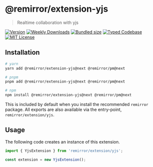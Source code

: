 # @remirror/extension-yjs

> Realtime collaboration with yjs

[![Version][version]][npm] [![Weekly Downloads][downloads-badge]][npm] [![Bundled size][size-badge]][size] [![Typed Codebase][typescript]](#) [![MIT License][license]](#)

[version]: https://flat.badgen.net/npm/v/@remirror/extension-yjs/next
[npm]: https://npmjs.com/package/@remirror/extension-yjs/v/next
[license]: https://flat.badgen.net/badge/license/MIT/purple
[size]: https://bundlephobia.com/result?p=@remirror/extension-yjs@next
[size-badge]: https://flat.badgen.net/bundlephobia/minzip/@remirror/extension-yjs
[typescript]: https://flat.badgen.net/badge/icon/TypeScript?icon=typescript&label
[downloads-badge]: https://badgen.net/npm/dw/@remirror/extension-yjs/red?icon=npm

## Installation

```bash
# yarn
yarn add @remirror/extension-yjs@next @remirror/pm@next

# pnpm
pnpm add @remirror/extension-yjs@next @remirror/pm@next

# npm
npm install @remirror/extension-yjs@next @remirror/pm@next
```

This is included by default when you install the recommended `remirror` package. All exports are also available via the entry-point, `remirror/extension/yjs`.

## Usage

The following code creates an instance of this extension.

```ts
import { YjsExtension } from 'remirror/extension/yjs';

const extension = new YjsExtension();
```
